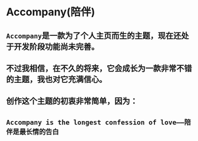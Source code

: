 # Accompany(陪伴)
## `Accompany`是一款为了个人主页而生的主题，现在还处于开发阶段功能尚未完善。
## 不过我相信，在不久的将来，它会成长为一款非常不错的主题，我也对它充满信心。
## 创作这个主题的初衷非常简单，因为：
## `Accompany is the longest confession of love——陪伴是最长情的告白`
